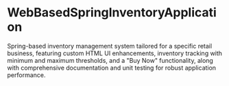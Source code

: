 # WebBasedSpringInventoryApplication
Spring-based inventory management system tailored for a specific retail business, featuring custom HTML UI enhancements, inventory tracking with minimum and maximum thresholds, and a "Buy Now" functionality, along with comprehensive documentation and unit testing for robust application performance.
